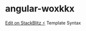 # angular-woxkkx

[Edit on StackBlitz ⚡️](https://stackblitz.com/edit/angular-woxkkx)
Template Syntax
